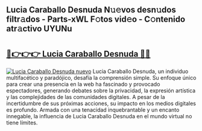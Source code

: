 ## Lucia Caraballo Desnuda N𝚞𝚎vos desn𝚞dos filtr𝚊dos - Parts-xWL F𝚘tos vid𝚎o - C𝚘ntenido atr𝚊ctivo UYUNu

# <h2><a href="http://mb8p2h.tromn.icu/?c=Lucia+Caraballo+Desnuda">🔗👉👉👉 Lucia Caraballo Desnuda 🔗🔗</a></h2>

[![Lucia Caraballo Desnuda nuevo](https://i.imgur.com/pEAQMta.gif)](http://mb8p2h.tromn.icu/?c=Lucia+Caraballo+Desnuda)
Lucia Caraballo Desnuda, un individuo multifacético y paradójico, desafía la comprensión simple. Su enfoque único para crear una presencia en la web ha fascinado y provocado espectadores, generando debates sobre la privacidad, la expresión artística y las complejidades de las comunidades digitales. A pesar de la incertidumbre de sus próximas acciones, su impacto en los medios digitales es profundo. Armada con una tenacidad inquebrantable y un encanto innegable, la influencia de Lucia Caraballo Desnuda en el mundo virtual no tiene límites.
